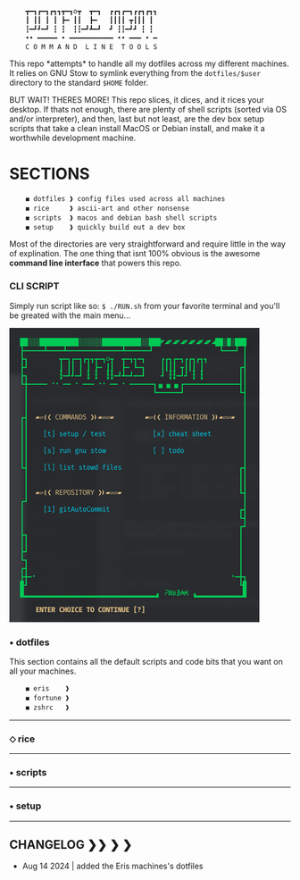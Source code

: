 ```shell
	┳━┓┏━┓┏┓┓┳━┓o┳  ┳━┓  ┏┏┓┏━┓┏┏┓┏┓┓
	┃ ┃┃ ┃ ┃ ┣━ ┃┃  ┣━   ┃┃┃┃ ┳┃┃┃ ┃
	┇━┛┛━┛ ┇ ┇  ┇┇━┛┻━┛  ┛ ┇┇━┛┛ ┇ ┇
	•• ━━━━━ • ━━━━━━━━━━━ •• ━━━ • ━
	C O M M A N D  L I N E  T O O L S
```

This repo \*attempts\* to handle all my dotfiles across my different machines. It relies on GNU Stow to symlink everything from the `dotfiles/$user` directory to the standard `$HOME` folder. 

BUT WAIT! THERES MORE! This repo slices, it dices, and it rices your desktop. If thats not enough, there are plenty of shell scripts (sorted via OS and/or interpreter), and then, last but not least, are the dev box setup scripts that take a clean install MacOS or Debian install, and make it a worthwhile development machine. 


# SECTIONS

```sh
    ◼ dotfiles ❱ config files used across all machines
    ◼ rice     ❱ ascii-art and other nonsense
    ◼ scripts  ❱ macos and debian bash shell scripts
    ◼ setup    ❱ quickly build out a dev box
```

Most of the directories are very straightforward and require little in the way of explination. The one thing that isnt 100% obvious is the awesome **command line interface** that powers this repo. 

### CLI SCRIPT

Simply run script like so: `$ ./RUN.sh` from your favorite terminal and you'll be greated with the main menu...

![Alt text](.run/demo.png?raw=true "CLI Example")

### • dotfiles

This section contains all the default scripts and code bits that you want on all your machines.

```sh
    ◼ eris    ❱
    ◼ fortune ❱
    ◼ zshrc   ❱
```

------------------------

### ⬦ rice
------------------------

### • scripts

------------------------

### • setup

------------------------

## CHANGELOG ❯❯ ❯  ❯

+ Aug 14 2024 | added the Eris machines's dotfiles